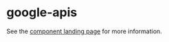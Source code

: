 google-apis
===========

See the [component landing page](https://googlewebcomponents.github.io/google-apis) for more information.
